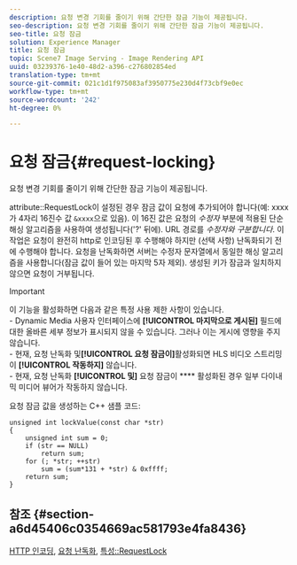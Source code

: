 ```yaml
---
description: 요청 변경 기회를 줄이기 위해 간단한 잠금 기능이 제공됩니다.
seo-description: 요청 변경 기회를 줄이기 위해 간단한 잠금 기능이 제공됩니다.
seo-title: 요청 잠금
solution: Experience Manager
title: 요청 잠금
topic: Scene7 Image Serving - Image Rendering API
uuid: 03239376-1e40-48d2-a396-c276802854ed
translation-type: tm+mt
source-git-commit: 021c1d1f975083af3950775e230d4f73cbf9e0ec
workflow-type: tm+mt
source-wordcount: '242'
ht-degree: 0%

---
```



# 요청 잠금{#request-locking}

요청 변경 기회를 줄이기 위해 간단한 잠금 기능이 제공됩니다.

attribute::RequestLock이 설정된 경우 잠금 값이 요청에 추가되어야 합니다(예: xxxx가 4자리 16진수 값 `&xxxx`으로 있음). 이 16진 값은 요청의 *수정자* 부분에 적용된 단순 해싱 알고리즘을 사용하여 생성됩니다(&#39;?&#39; 뒤에). URL 경로를 *수정자와 구분합니다*. 이 작업은 요청이 완전히 http로 인코딩된 후 수행해야 하지만 (선택 사항) 난독화되기 전에 수행해야 합니다. 요청을 난독화하면 서버는 수정자 문자열에서 동일한 해싱 알고리즘을 사용합니다(잠금 값이 들어 있는 마지막 5자 제외). 생성된 키가 잠금과 일치하지 않으면 요청이 거부됩니다.

>[!IMPORTANT]
>
>이 기능을 활성화하면 다음과 같은 특정 사용 제한 사항이 있습니다.<br>- Dynamic Media 사용자 인터페이스에 **[!UICONTROL 마지막으로 게시된]** 필드에 대한 올바른 세부 정보가 표시되지 않을 수 있습니다. 그러나 이는 게시에 영향을 주지 않습니다.<br>- 현재, 요청 난독화 및&#x200B;**[!UICONTROL 요청 잠금이]**&#x200B;활성화되면 HLS 비디오 스트리밍이 **[!UICONTROL 작동하지]** 않습니다.<br>- 현재, 요청 난독화 **[!UICONTROL 및]** 요청 잠금이 **** 활성화된 경우 일부 다이내믹 미디어 뷰어가 작동하지 않습니다.

요청 잠금 값을 생성하는 C++ 샘플 코드:

```
unsigned int lockValue(const char *str) 
{ 
    unsigned int sum = 0; 
    if (str == NULL) 
        return sum; 
    for (; *str; ++str) 
        sum = (sum*131 + *str) & 0xffff; 
    return sum; 
} 
```

## 참조 {#section-a6d45406c0354669ac581793e4fa8436}

[HTTP 인코딩](../../../../../is-api/http-ref/image-serving-api-ref/c-http-protocol-reference/c-syntax-and-features/r-http-encoding.md#reference-bb34dd13f316462695448acfa8f92df7), [요청 난독화](../../../../../is-api/http-ref/image-serving-api-ref/c-http-protocol-reference/c-syntax-and-features/r-request-obfuscation.md#reference-895f65d6796c43bb9bad21a676ed714d), [특성::RequestLock](../../../../../is-api/image-catalog/image-serving-api-ref/c-image-catalog-reference/c-attributes-reference/r-requestlock.md#reference-8bbe2f581be847d3b9fa123e8e5e94b0)

